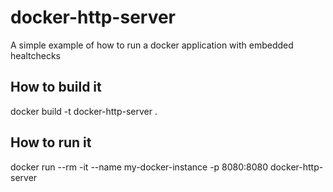 # docker-http-server

A simple example of how to run a docker application with embedded healtchecks

## How to build it

docker build -t docker-http-server .

## How to run it
docker run --rm -it --name my-docker-instance -p 8080:8080 docker-http-server